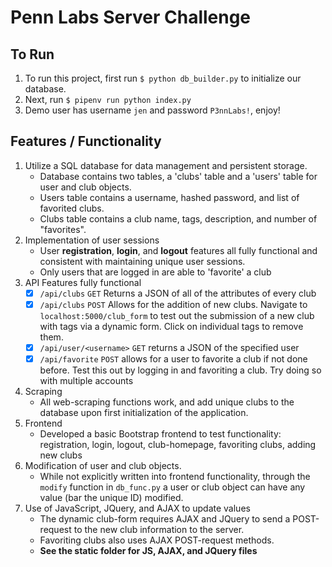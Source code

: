 # Penn Labs Server Challenge

## To Run
1. To run this project, first run `$ python db_builder.py` to initialize our database.
2. Next, run `$ pipenv run python index.py`
3. Demo user has username `jen` and password `P3nnLabs!`, enjoy!

## Features / Functionality
1. Utilize a SQL database for data management and persistent storage.
   - Database contains two tables, a 'clubs' table and a 'users' table for user and club objects.
   - Users table contains a username, hashed password, and list of favorited clubs.
   - Clubs table contains a club name, tags, description, and number of "favorites".
2. Implementation of user sessions
   - User **registration**, **login**, and **logout** features all fully functional and consistent with maintaining unique user sessions.
   - Only users that are logged in are able to 'favorite' a club
3. API Features fully functional
   - [x] `/api/clubs` `GET` Returns a JSON of all of the attributes of every club
   - [x] `/api/clubs` `POST` Allows for the addition of new clubs. Navigate to `localhost:5000/club_form` to test out the submission of a new club with tags via a dynamic form. Click on individual tags to remove them.
   - [x] `/api/user/<username>` `GET` returns a JSON of the specified user
   - [x] `/api/favorite` `POST` allows for a user to favorite a club if not done before. Test this out by logging in and favoriting a club. Try doing so with multiple accounts
4. Scraping
   - All web-scraping functions work, and add unique clubs to the database upon first initialization of the application.
5. Frontend
   - Developed a basic Bootstrap frontend to test functionality: registration, login, logout, club-homepage, favoriting clubs, adding new clubs
6. Modification of user and club objects.
   - While not explicitly written into frontend functionality, through the `modify` function in `db_func.py` a user or club object can have any value (bar the unique ID) modified.
7. Use of JavaScript, JQuery, and AJAX to update values
   - The dynamic club-form requires AJAX and JQuery to send a POST-request to the new club information to the server.
   - Favoriting clubs also uses AJAX POST-request methods.
   - **See the static folder for JS, AJAX, and JQuery files**
